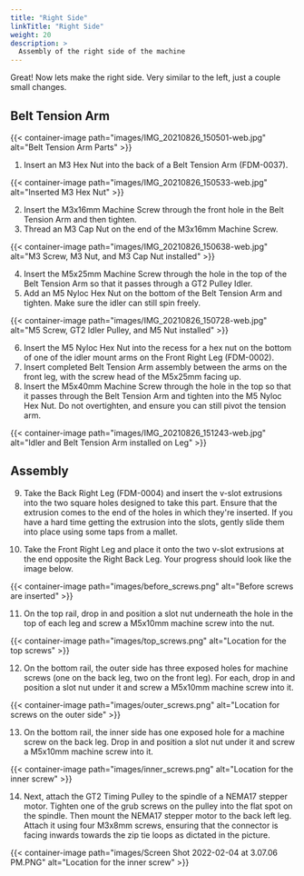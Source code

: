 ```yaml
---
title: "Right Side"
linkTitle: "Right Side"
weight: 20
description: >
  Assembly of the right side of the machine
---
```


Great! Now lets make the right side. Very similar to the left, just a couple small changes.

## Belt Tension Arm

{{< container-image path="images/IMG_20210826_150501-web.jpg" alt="Belt Tension Arm Parts" >}}

1. Insert an M3 Hex Nut into the back of a Belt Tension Arm (FDM-0037).

{{< container-image path="images/IMG_20210826_150533-web.jpg" alt="Inserted M3 Hex Nut" >}}

2. Insert the M3x16mm Machine Screw through the front hole in the Belt Tension Arm and then tighten.
3. Thread an M3 Cap Nut on the end of the M3x16mm Machine Screw.

{{< container-image path="images/IMG_20210826_150638-web.jpg" alt="M3 Screw, M3 Nut, and M3 Cap Nut installed" >}}

4. Insert the M5x25mm Machine Screw through the hole in the top of the Belt Tension Arm so that it passes through a GT2 Pulley Idler.
5. Add an M5 Nyloc Hex Nut on the bottom of the Belt Tension Arm and tighten. Make sure the idler can still spin freely.

{{< container-image path="images/IMG_20210826_150728-web.jpg" alt="M5 Screw, GT2 Idler Pulley, and M5 Nut installed" >}}

6. Insert the M5 Nyloc Hex Nut into the recess for a hex nut on the bottom of one of the idler mount arms on the Front Right Leg (FDM-0002).
7. Insert completed Belt Tension Arm assembly between the arms on the front leg, with the screw head of the M5x25mm facing up.
8. Insert the M5x40mm Machine Screw through the hole in the top so that it passes through the Belt Tension Arm and tighten into the M5 Nyloc Hex Nut. Do not overtighten, and ensure you can still pivot the tension arm.


{{< container-image path="images/IMG_20210826_151243-web.jpg" alt="Idler and Belt Tension Arm installed on Leg" >}}

## Assembly

9. Take the Back Right Leg (FDM-0004) and insert the v-slot extrusions into the two square holes designed to take this part. Ensure that the extrusion comes to the end of the holes in which they're inserted. If you have a hard time getting the extrusion into the slots, gently slide them into place using some taps from a mallet.

10. Take the Front Right Leg and place it onto the two v-slot extrusions at the end opposite the Right Back Leg. Your progress should look like the image below.

{{< container-image path="images/before_screws.png" alt="Before screws are inserted" >}}   

11. On the top rail, drop in and position a slot nut underneath the hole in the top of each leg and screw a M5x10mm machine screw into the nut.

{{< container-image path="images/top_screws.png" alt="Location for the top screws" >}}

12. On the bottom rail, the outer side has three exposed holes for machine screws (one on the back leg, two on the front leg). For each, drop in and position a slot nut under it and screw a M5x10mm machine screw into it.

{{< container-image path="images/outer_screws.png" alt="Location for screws on the outer side" >}}

13. On the bottom rail, the inner side has one exposed hole for a machine screw on the back leg. Drop in and position a slot nut under it and screw a M5x10mm machine screw into it.

{{< container-image path="images/inner_screws.png" alt="Location for the inner screw" >}}

14. Next, attach the GT2 Timing Pulley to the spindle of a NEMA17 stepper motor. Tighten one of the grub screws on the pulley into the flat spot on the spindle. Then mount the NEMA17 stepper motor to the back left leg. Attach it using four M3x8mm screws, ensuring that the connector is facing inwards towards the zip tie loops as dictated in the picture. 

{{< container-image path="images/Screen Shot 2022-02-04 at 3.07.06 PM.PNG" alt="Location for the inner screw" >}}

